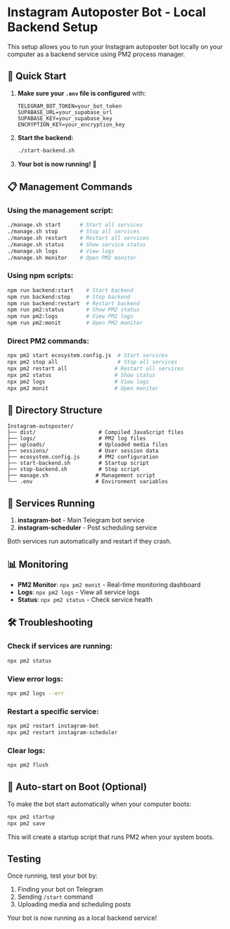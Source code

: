 # Instagram Autoposter Bot - Local Backend Setup

This setup allows you to run your Instagram autoposter bot locally on your computer as a backend service using PM2 process manager.

## 🚀 Quick Start

1. **Make sure your `.env` file is configured** with:
   ```
   TELEGRAM_BOT_TOKEN=your_bot_token
   SUPABASE_URL=your_supabase_url
   SUPABASE_KEY=your_supabase_key
   ENCRYPTION_KEY=your_encryption_key
   ```

2. **Start the backend:**
   ```bash
   ./start-backend.sh
   ```

3. **Your bot is now running!** 🎉

## 📋 Management Commands

### Using the management script:
```bash
./manage.sh start      # Start all services
./manage.sh stop       # Stop all services
./manage.sh restart    # Restart all services
./manage.sh status     # Show service status
./manage.sh logs       # View logs
./manage.sh monitor    # Open PM2 monitor
```

### Using npm scripts:
```bash
npm run backend:start    # Start backend
npm run backend:stop     # Stop backend
npm run backend:restart  # Restart backend
npm run pm2:status       # Show PM2 status
npm run pm2:logs         # View PM2 logs
npm run pm2:monit        # Open PM2 monitor
```

### Direct PM2 commands:
```bash
npx pm2 start ecosystem.config.js  # Start services
npx pm2 stop all                   # Stop all services
npx pm2 restart all               # Restart all services
npx pm2 status                    # Show status
npx pm2 logs                      # View logs
npx pm2 monit                     # Open monitor
```

## 📁 Directory Structure

```
Instagram-autoposter/
├── dist/                    # Compiled JavaScript files
├── logs/                    # PM2 log files
├── uploads/                 # Uploaded media files
├── sessions/                # User session data
├── ecosystem.config.js      # PM2 configuration
├── start-backend.sh         # Startup script
├── stop-backend.sh          # Stop script
├── manage.sh               # Management script
└── .env                    # Environment variables
```

## 🔧 Services Running

1. **instagram-bot** - Main Telegram bot service
2. **instagram-scheduler** - Post scheduling service

Both services run automatically and restart if they crash.

## 📊 Monitoring

- **PM2 Monitor**: `npx pm2 monit` - Real-time monitoring dashboard
- **Logs**: `npx pm2 logs` - View all service logs
- **Status**: `npx pm2 status` - Check service health

## 🛠️ Troubleshooting

### Check if services are running:
```bash
npx pm2 status
```

### View error logs:
```bash
npx pm2 logs --err
```

### Restart a specific service:
```bash
npx pm2 restart instagram-bot
npx pm2 restart instagram-scheduler
```

### Clear logs:
```bash
npx pm2 flush
```

## 🔄 Auto-start on Boot (Optional)

To make the bot start automatically when your computer boots:

```bash
npx pm2 startup
npx pm2 save
```

This will create a startup script that runs PM2 when your system boots.

##  Testing

Once running, test your bot by:
1. Finding your bot on Telegram
2. Sending `/start` command
3. Uploading media and scheduling posts

Your bot is now running as a local backend service! 
